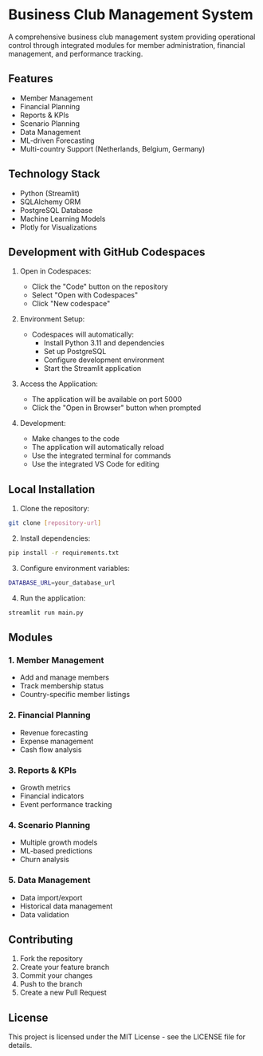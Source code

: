 # Business Club Management System

A comprehensive business club management system providing operational control through integrated modules for member administration, financial management, and performance tracking.

## Features

- Member Management
- Financial Planning
- Reports & KPIs
- Scenario Planning
- Data Management
- ML-driven Forecasting
- Multi-country Support (Netherlands, Belgium, Germany)

## Technology Stack

- Python (Streamlit)
- SQLAlchemy ORM
- PostgreSQL Database
- Machine Learning Models
- Plotly for Visualizations

## Development with GitHub Codespaces

1. Open in Codespaces:
   - Click the "Code" button on the repository
   - Select "Open with Codespaces"
   - Click "New codespace"

2. Environment Setup:
   - Codespaces will automatically:
     - Install Python 3.11 and dependencies
     - Set up PostgreSQL
     - Configure development environment
     - Start the Streamlit application

3. Access the Application:
   - The application will be available on port 5000
   - Click the "Open in Browser" button when prompted

4. Development:
   - Make changes to the code
   - The application will automatically reload
   - Use the integrated terminal for commands
   - Use the integrated VS Code for editing

## Local Installation

1. Clone the repository:
```bash
git clone [repository-url]
```

2. Install dependencies:
```bash
pip install -r requirements.txt
```

3. Configure environment variables:
```bash
DATABASE_URL=your_database_url
```

4. Run the application:
```bash
streamlit run main.py
```

## Modules

### 1. Member Management
- Add and manage members
- Track membership status
- Country-specific member listings

### 2. Financial Planning
- Revenue forecasting
- Expense management
- Cash flow analysis

### 3. Reports & KPIs
- Growth metrics
- Financial indicators
- Event performance tracking

### 4. Scenario Planning
- Multiple growth models
- ML-based predictions
- Churn analysis

### 5. Data Management
- Data import/export
- Historical data management
- Data validation

## Contributing

1. Fork the repository
2. Create your feature branch
3. Commit your changes
4. Push to the branch
5. Create a new Pull Request

## License

This project is licensed under the MIT License - see the LICENSE file for details.
